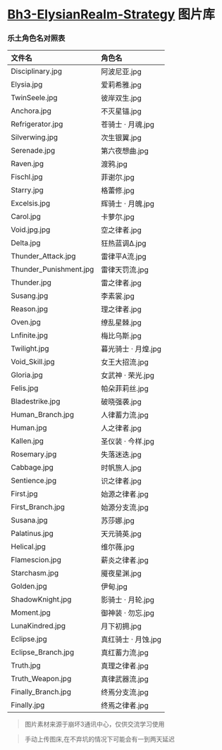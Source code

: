 # [Bh3-ElysianRealm-Strategy](https://github.com/MskTim/Bh3-ElysianRealm-Strategy) 图片库
### 乐土角色名对照表
| 文件名                 | 角色名          |
| :--------------------- | :-------------- |
| Disciplinary.jpg | 阿波尼亚.jpg |
| Elysia.jpg | 爱莉希雅.jpg |
| TwinSeele.jpg | 彼岸双生.jpg |
| Anchora.jpg | 不灭星锚.jpg |
| Refrigerator.jpg | 苍骑士 · 月魂.jpg |
| Silverwing.jpg | 次生银翼.jpg |
| Serenade.jpg | 第六夜想曲.jpg |
| Raven.jpg | 渡鸦.jpg |
| Fischl.jpg | 菲谢尔.jpg |
| Starry.jpg | 格蕾修.jpg |
| Excelsis.jpg | 辉骑士 · 月魄.jpg |
| Carol.jpg | 卡萝尔.jpg |
| Void.jpg.jpg | 空之律者.jpg |
| Delta.jpg | 狂热蓝调Δ.jpg |
| Thunder_Attack.jpg | 雷律平A流.jpg |
| Thunder_Punishment.jpg | 雷律天罚流.jpg |
| Thunder.jpg | 雷之律者.jpg |
| Susang.jpg | 李素裳.jpg |
| Reason.jpg | 理之律者.jpg |
| Oven.jpg | 缭乱星棘.jpg |
| Lnfinite.jpg | 梅比乌斯.jpg |
| Twilight.jpg | 暮光骑士 · 月煌.jpg |
| Void_Skill.jpg | 女王大招流.jpg |
| Gloria.jpg | 女武神 · 荣光.jpg |
| Felis.jpg | 帕朵菲莉丝.jpg |
| Bladestrike.jpg | 破晓强袭.jpg |
| Human_Branch.jpg | 人律蓄力流.jpg |
| Human.jpg | 人之律者.jpg |
| Kallen.jpg | 圣仪装 · 今样.jpg |
| Rosemary.jpg | 失落迷迭.jpg |
| Cabbage.jpg | 时帆旅人.jpg |
| Sentience.jpg | 识之律者.jpg |
| First.jpg | 始源之律者.jpg |
| First_Branch.jpg | 始源分支流.jpg |
| Susana.jpg | 苏莎娜.jpg |
| Palatinus.jpg | 天元骑英.jpg |
| Helical.jpg | 维尔薇.jpg |
| Flamescion.jpg | 薪炎之律者.jpg |
| Starchasm.jpg | 魇夜星渊.jpg |
| Golden.jpg | 伊甸.jpg |
| ShadowKnight.jpg | 影骑士 · 月轮.jpg |
| Moment.jpg | 御神装 · 勿忘.jpg |
| LunaKindred.jpg | 月下初拥.jpg |
| Eclipse.jpg | 真红骑士 · 月蚀.jpg |
| Eclipse_Branch.jpg | 真红蓄力流.jpg |
| Truth.jpg | 真理之律者.jpg |
| Truth_Weapon.jpg | 真律武器流.jpg |
| Finally_Branch.jpg | 终焉分支流.jpg |
| Finally.jpg | 终焉之律者.jpg |

> 图片素材来源于崩坏3通讯中心，仅供交流学习使用

> 手动上传图床,在不弃坑的情况下可能会有一到两天延迟
